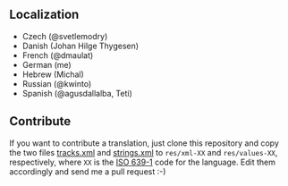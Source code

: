 Localization
------------

  * Czech (@svetlemodry)
  * Danish (Johan Hilge Thygesen)
  * French (@dmaulat)
  * German (me)
  * Hebrew (Michal)
  * Russian (@kwinto)
  * Spanish (@agusdallalba, Teti)

Contribute
----------

If you want to contribute a translation, just clone this repository and copy the two files [tracks.xml](res/xml/tracks.xml) and [strings.xml](res/values/strings.xml) to `res/xml-XX` and `res/values-XX`, respectively, where `XX` is the [ISO 639-1](http://en.wikipedia.org/wiki/ISO_639-1) code for the language. Edit them accordingly and send me a pull request :-)

